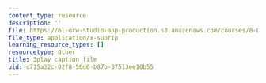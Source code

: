 ```yaml
---
content_type: resource
description: ''
file: https://ol-ocw-studio-app-production.s3.amazonaws.com/courses/8-01sc-classical-mechanics-fall-2016/c715a32c02f850d6b87b37513ee10b55_efpiHD_2O8E.vtt
file_type: application/x-subrip
learning_resource_types: []
resourcetype: Other
title: 3play caption file
uid: c715a32c-02f8-50d6-b87b-37513ee10b55
---
```

